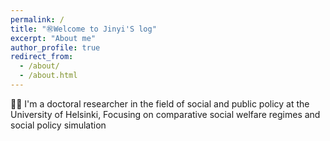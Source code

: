 ```yaml
---
permalink: /
title: "㊗️Welcome to Jinyi'S log"
excerpt: "About me"
author_profile: true
redirect_from: 
  - /about/
  - /about.html
---
```



👨‍🎓 I'm a doctoral researcher in the field of social and public policy at the University of Helsinki, Focusing on comparative social welfare regimes and social policy simulation








